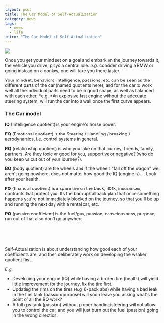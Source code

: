 ```yaml
---
layout: post
title: The Car Model of Self-Actualization
category: news
tags:
  - news
  - life
intro: "The Car Model of Self-Actualization"
---
```


![](https://cdn-images-1.medium.com/max/1280/1*LB_DX51ZHFaGQkpNa3Rx5w.jpeg)

Once you get your mind set on a goal and embark on the journey towards it, the vehicle you drive, plays a central role. *e.g.* consider driving a BMW or going instead on a donkey, one will take you there faster.

Your mindset, behaviors, intelligence, passions, etc. can be seen as the different parts of the car (named quotients here), and for the car to work well all the individual parts need to be in good shape, as well as balanced with each other. *e.g. *An explosive fast engine without the adequate steering system, will run the car into a wall once the first curve appears.

### The Car model

**IQ** (Intelligence quotient) is your engine's horse power.

**EQ** (Emotional quotient) is the Steering / Handling / breaking / aerodynamics, i.e. control systems in general.

**RQ** (relationship quotient) is who you take on that journey, friends, family, partners. Are they toxic or good for you, supportive or negative? (who do you keep vs cut out of your journey?).

**BQ** (body quotient) are the wheels and if the wheels "fall off the wagon" we aren't going nowhere, does not matter how good the IQ (engine is) ... Look after your health.

**FQ** (financial quotient) is a spare tire on the back, 401k, insurances, contracts that protect you. Its the backup/fallback plan that once something happens you're not immediately blocked on the journey, so that you'll be up and running the next day with a rental car, etc.

**PQ** (passion coefficient) is the fuel/gas, passion, consciousness, purpose, run out of that also don't go anywhere.

<br/><br/><br/><br/>
Self-Actualization is about understanding how good each of your coefficients are, and then deliberately work on developing the weaker quotient first.

*E.g.*

-   Developing your engine (IQ) while having a broken tire (health) will yield little improvement for the journey, fix the tire first.
-   Updating the rims on the tires (e.g. 6-pack abs) while having a bad leak in the fuel tank (passion/purpose) will soon leave you asking what's the point of all the BQ work?
-   A full gas tank (passion) without proper handing/steering will not allow you to control the car, and you will just burn out the fuel (passion) going in the wrong direction.
